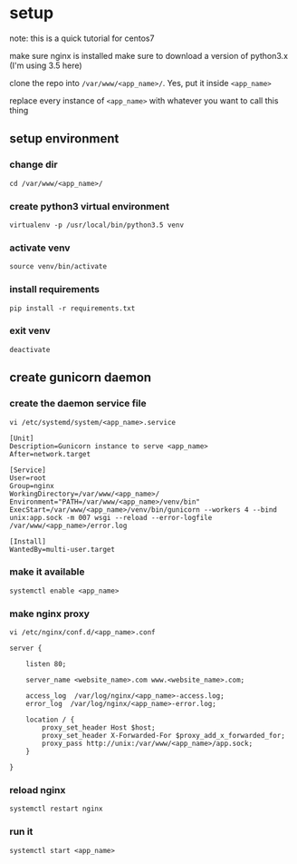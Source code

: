 # setup
note: this is a quick tutorial for centos7

make sure nginx is installed
make sure to download a version of python3.x (I'm using 3.5 here)

clone the repo into ```/var/www/<app_name>/```. Yes, put it inside ```<app_name>```

replace every instance of ```<app_name>``` with whatever you want to call this thing

## setup environment
### change dir

```cd /var/www/<app_name>/```

### create python3 virtual environment

```
virtualenv -p /usr/local/bin/python3.5 venv
```

### activate venv

```
source venv/bin/activate
```

### install requirements

```
pip install -r requirements.txt
```

### exit venv

```deactivate```

## create gunicorn daemon

### create the daemon service file

```vi /etc/systemd/system/<app_name>.service```

```
[Unit]
Description=Gunicorn instance to serve <app_name>
After=network.target

[Service] 
User=root 
Group=nginx 
WorkingDirectory=/var/www/<app_name>/ 
Environment="PATH=/var/www/<app_name>/venv/bin" 
ExecStart=/var/www/<app_name>/venv/bin/gunicorn --workers 4 --bind unix:app.sock -m 007 wsgi --reload --error-logfile /var/www/<app_name>/error.log

[Install] 
WantedBy=multi-user.target
```

### make it available

```systemctl enable <app_name>```

### make nginx proxy

```vi /etc/nginx/conf.d/<app_name>.conf```

``` 
server {

    listen 80;

    server_name <website_name>.com www.<website_name>.com;

    access_log  /var/log/nginx/<app_name>-access.log;
    error_log  /var/log/nginx/<app_name>-error.log;

    location / {
        proxy_set_header Host $host;
        proxy_set_header X-Forwarded-For $proxy_add_x_forwarded_for;
        proxy_pass http://unix:/var/www/<app_name>/app.sock;
    }

}
```

### reload nginx

```systemctl restart nginx```

### run it

```systemctl start <app_name>```
